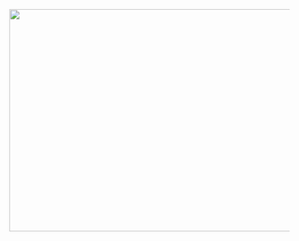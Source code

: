 <div align="center">
  <img src="https://i.giphy.com/media/v1.Y2lkPTc5MGI3NjExd2Q2Y2YxNWNwNW9neHN6MTFxOGdkb3Y5amR5aGExM2dtbTlucnhzaiZlcD12MV9pbnRlcm5hbF9naWZfYnlfaWQmY3Q9Zw/KI14N7D3AJ4SA/giphy.gif" width="800" height="400"/>
</div>
